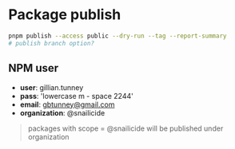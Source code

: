 # Package publish

```sh
pnpm publish --access public --dry-run --tag --report-summary
# publish branch option?
```

## NPM user

- **user**: gillian.tunney
- **pass**: 'lowercase m - space 2244'
- **email**: gbtunney@gmail.com
- **organization**: @snailicide

> packages with scope = @snailicide will be published under organization
